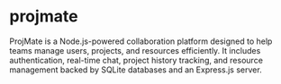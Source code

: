 # projmate
ProjMate is a Node.js-powered collaboration platform designed to help teams manage users, projects, and resources efficiently. It includes authentication, real-time chat, project history tracking, and resource management backed by SQLite databases and an Express.js server.
